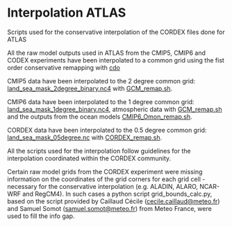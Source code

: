 # Interpolation ATLAS
Scripts used for the conservative interpolation of the CORDEX files done for ATLAS

All the raw model outputs used in ATLAS from the CMIP5, CMIP6 and CODEX experiments have been interpolated to a common grid using the fist order conservative remapping with [cdo](https://code.mpimet.mpg.de/projects/cdo/)

CMIP5 data have been interpolated to the 2 degree common grid: [land_sea_mask_2degree_binary.nc4](https://github.com/IPCC-WG1/Atlas/blob/master/reference-grids/land_sea_mask_2degree_binary.nc4) with [GCM_remap.sh](https://github.com/Yoselita/Interpolation_ATLAS/blob/master/GCM_remap.sh).

CMIP6 data have been interpolated to the 1 degree common grid: [land_sea_mask_1degree_binary.nc4](https://github.com/IPCC-WG1/Atlas/blob/master/reference-grids/land_sea_mask_1degree_binary.nc4), atmospheric data with [GCM_remap.sh](https://github.com/Yoselita/Interpolation_ATLAS/blob/master/GCM_remap.sh) and the outputs from the ocean models [CMIP6_Omon_remap.sh](https://github.com/Yoselita/Interpolation_ATLAS/blob/master/CMIP6_Omon/CMIP6_Omon_remap.sh).

CORDEX data have been interpolated to the 0.5 degree common grid: [land_sea_mask_05degree.nc](https://github.com/IPCC-WG1/Atlas/blob/master/reference-grids/land_sea_mask_05degree.nc4) with [CORDEX_remap.sh](https://github.com/Yoselita/Interpolation_ATLAS/blob/master/CORDEX/CORDEX_remap.sh).

All the scripts used for the interpolation follow guidelines for the interpolation coordinated within the CORDEX community.

Certain raw model grids from the CORDEX experiment were missing information on the coordinates of the grid corners for each grid cell - necessary for the conservative interpolation (e.g. ALADIN, ALARO, NCAR-WRF and RegCM4). In such cases a python script grid_bounds_calc.py, based on the script provided by Caillaud Cécile (cecile.caillaud@meteo.fr) and Samuel Somot (samuel.somot@meteo.fr) from Meteo France, were used to fill the info gap.
